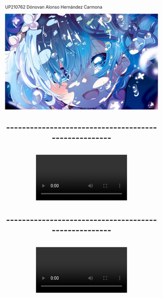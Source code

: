 UP210762
Dónovan Alonso Hernández Carmona

<center>

![Screenshot](719179.png)

<h1>-----------------------------------------------------<h1>

![Imagen](mylivewallpapers-com-Vegeta.mp4)

<h1>-----------------------------------------------------<h1>

![Wallparer](mylivewallpapers.com-Goku-Ultra-Instinct.mp4)
